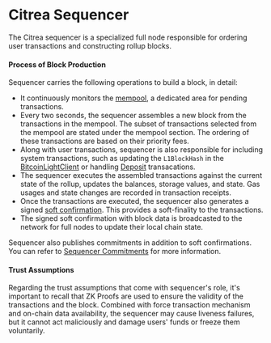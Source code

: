 # Citrea Sequencer

The Citrea sequencer is a specialized full node responsible for ordering user transactions and constructing rollup blocks.

#### Process of Block Production

Sequencer carries the following operations to build a block, in detail:

- It continuously monitors the [mempool](./mempool.md), a dedicated area for pending transactions. 
- Every two seconds, the sequencer assembles a new block from the transactions in the mempool. The subset of transactions selected from the mempool are stated under the mempool section. The ordering of these transactions are based on their priority fees.
- Along with user transactions, sequencer is also responsible for including system transactions, such as updating the `L1BlockHash` in the [BitcoinLightClient](/developer-documentation/system-contracts/bitcoin-light-client.md) or handling [Deposit](/developer-documentation/system-contracts/bridge.md) transacations.
- The sequencer executes the assembled transactions against the current state of the rollup, updates the balances, storage values, and state. Gas usages and state changes are recorded in transaction receipts.
- Once the transactions are executed, the sequencer also generates a signed [soft confirmation](./soft-confirmation.md). This provides a soft-finality to the transactions.
- The signed soft confirmation with block data is broadcasted to the network for full nodes to update their local chain state.

Sequencer also publishes commitments in addition to soft confirmations. You can refer to [Sequencer Commitments](./sequencer-commitments.md) for more information.

#### Trust Assumptions

Regarding the trust assumptions that come with sequencer's role, it's important to recall that ZK Proofs are used to ensure the validity of the transactions and the block. Combined with force transaction mechanism and on-chain data availability, the sequencer may cause liveness failures, but it cannot act maliciously and damage users' funds or freeze them voluntarily. 
